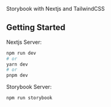 Storybook with Nextjs and TailwindCSS

## Getting Started

Nextjs Server:

```bash
npm run dev
# or
yarn dev
# or
pnpm dev
```

Storybook Server:

```bash
npm run storybook
```
